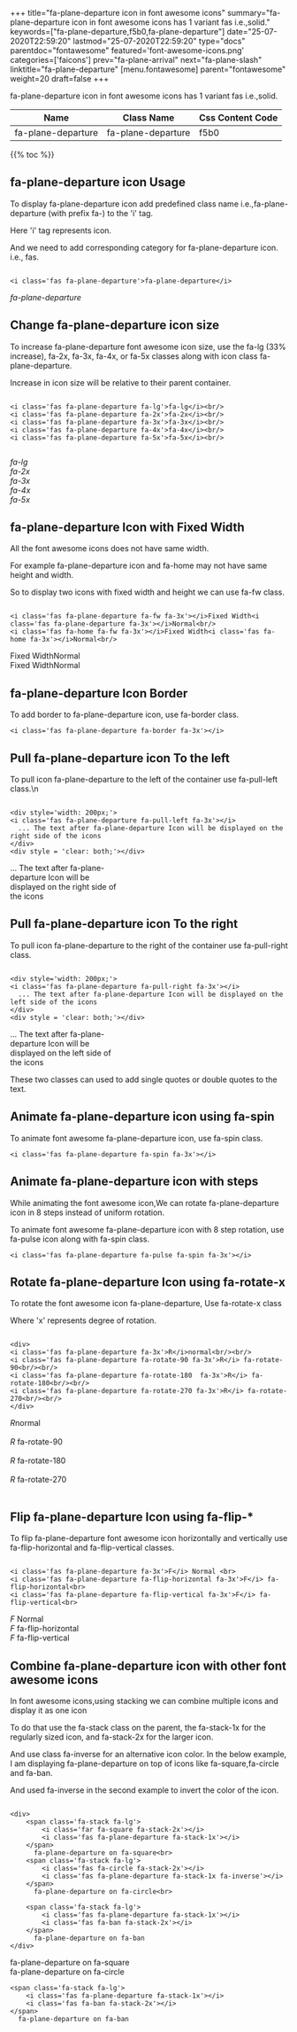 +++
title="fa-plane-departure icon in font awesome icons"
summary="fa-plane-departure icon in font awesome icons has 1 variant fas i.e.,solid."
keywords=["fa-plane-departure,f5b0,fa-plane-departure"]
date="25-07-2020T22:59:20"
lastmod="25-07-2020T22:59:20"
type="docs"
parentdoc="fontawesome"
featured='font-awesome-icons.png'
categories=['faicons']
prev="fa-plane-arrival"
next="fa-plane-slash"
linktitle="fa-plane-departure"
[menu.fontawesome]
parent="fontawesome"
weight=20
draft=false
+++


fa-plane-departure icon in font awesome icons has 1 variant fas i.e.,solid.

<div class='table-responsive'><table class='table'><thead><tr><th>Name</th><th>Class Name</th><th>Css Content Code</th></tr></thead><tbody><tr><td>fa-plane-departure</td><td>fa-plane-departure</td><td>f5b0</td></tr></tbody></table></div>


{{% toc %}}


## fa-plane-departure icon Usage

To display fa-plane-departure icon add predefined class name i.e.,fa-plane-departure (with prefix fa-) to the 'i' tag.

Here 'i' tag represents icon.

And we need to add corresponding category for fa-plane-departure icon. i.e., fas.


```

<i class='fas fa-plane-departure'>fa-plane-departure</i>
```

<i class='fas fa-plane-departure'>fa-plane-departure</i>




## Change fa-plane-departure icon size
To increase fa-plane-departure font awesome icon size, use the fa-lg (33% increase), fa-2x, fa-3x, fa-4x, or fa-5x classes along with icon class fa-plane-departure.

Increase in icon size will be relative to their parent container. 

```

<i class='fas fa-plane-departure fa-lg'>fa-lg</i><br/>
<i class='fas fa-plane-departure fa-2x'>fa-2x</i><br/>
<i class='fas fa-plane-departure fa-3x'>fa-3x</i><br/>
<i class='fas fa-plane-departure fa-4x'>fa-4x</i><br/>
<i class='fas fa-plane-departure fa-5x'>fa-5x</i><br/>
            
```

<i class='fas fa-plane-departure fa-lg'>fa-lg</i><br/>
<i class='fas fa-plane-departure fa-2x'>fa-2x</i><br/>
<i class='fas fa-plane-departure fa-3x'>fa-3x</i><br/>
<i class='fas fa-plane-departure fa-4x'>fa-4x</i><br/>
<i class='fas fa-plane-departure fa-5x'>fa-5x</i><br/>
            



## fa-plane-departure Icon with Fixed Width 

All the font awesome icons does not have same width.

For example fa-plane-departure icon and fa-home may not have same height and width.

So to display two icons with fixed width and height we can use fa-fw class.


```

<i class='fas fa-plane-departure fa-fw fa-3x'></i>Fixed Width<i class='fas fa-plane-departure fa-3x'></i>Normal<br/>
<i class='fas fa-home fa-fw fa-3x'></i>Fixed Width<i class='fas fa-home fa-3x'></i>Normal<br/>
```

<i class='fas fa-plane-departure fa-fw fa-3x'></i>Fixed Width<i class='fas fa-plane-departure fa-3x'></i>Normal<br/>
<i class='fas fa-home fa-fw fa-3x'></i>Fixed Width<i class='fas fa-home fa-3x'></i>Normal<br/>



## fa-plane-departure Icon Border 

To add border to fa-plane-departure icon, use fa-border class.


```
<i class='fas fa-plane-departure fa-border fa-3x'></i>

```
<i class='fas fa-plane-departure fa-border fa-3x'></i>





## Pull fa-plane-departure icon To the left

To pull icon fa-plane-departure to the left of the container use fa-pull-left class.\n

```

<div style='width: 200px;'>
<i class='fas fa-plane-departure fa-pull-left fa-3x'></i>
  ... The text after fa-plane-departure Icon will be displayed on the right side of the icons
</div>
<div style = 'clear: both;'></div>
```

<div style='width: 200px;'>
<i class='fas fa-plane-departure fa-pull-left fa-3x'></i>
  ... The text after fa-plane-departure Icon will be displayed on the right side of the icons
</div>
<div style = 'clear: both;'></div>




## Pull fa-plane-departure icon To the right
To pull icon fa-plane-departure to the right of the container use fa-pull-right class.

```

<div style='width: 200px;'>
<i class='fas fa-plane-departure fa-pull-right fa-3x'></i>
  ... The text after fa-plane-departure Icon will be displayed on the left side of the icons
</div>
<div style = 'clear: both;'></div>
```

<div style='width: 200px;'>
<i class='fas fa-plane-departure fa-pull-right fa-3x'></i>
  ... The text after fa-plane-departure Icon will be displayed on the left side of the icons
</div>
<div style = 'clear: both;'></div>

These two classes can used to add single quotes or double quotes to the text.


## Animate fa-plane-departure icon using fa-spin
To animate font awesome fa-plane-departure icon, use fa-spin class.

```
<i class='fas fa-plane-departure fa-spin fa-3x'></i>
```
<i class='fas fa-plane-departure fa-spin fa-3x'></i>




## Animate fa-plane-departure icon with steps
While animating the font awesome icon,We can rotate fa-plane-departure icon in 8 steps instead of uniform rotation.

To animate font awesome fa-plane-departure icon with 8 step rotation, use fa-pulse icon along with fa-spin class.


```
<i class='fas fa-plane-departure fa-pulse fa-spin fa-3x'></i>

```
<i class='fas fa-plane-departure fa-pulse fa-spin fa-3x'></i>





## Rotate fa-plane-departure Icon using fa-rotate-x
To rotate the font awesome icon fa-plane-departure, Use fa-rotate-x class

Where 'x' represents degree of rotation.


```

<div>
<i class='fas fa-plane-departure fa-3x'>R</i>normal<br/><br/>
<i class='fas fa-plane-departure fa-rotate-90 fa-3x'>R</i> fa-rotate-90<br/><br/> 
<i class='fas fa-plane-departure fa-rotate-180  fa-3x'>R</i> fa-rotate-180<br/><br/> 
<i class='fas fa-plane-departure fa-rotate-270 fa-3x'>R</i> fa-rotate-270<br/><br/>
</div>
```

<div>
<i class='fas fa-plane-departure fa-3x'>R</i>normal<br/><br/>
<i class='fas fa-plane-departure fa-rotate-90 fa-3x'>R</i> fa-rotate-90<br/><br/> 
<i class='fas fa-plane-departure fa-rotate-180  fa-3x'>R</i> fa-rotate-180<br/><br/> 
<i class='fas fa-plane-departure fa-rotate-270 fa-3x'>R</i> fa-rotate-270<br/><br/>
</div>




## Flip fa-plane-departure Icon using fa-flip-*
To flip fa-plane-departure font awesome icon horizontally and vertically use fa-flip-horizontal and fa-flip-vertical classes. 

```

<i class='fas fa-plane-departure fa-3x'>F</i> Normal <br>
<i class='fas fa-plane-departure fa-flip-horizontal fa-3x'>F</i> fa-flip-horizontal<br>
<i class='fas fa-plane-departure fa-flip-vertical fa-3x'>F</i> fa-flip-vertical<br>
```

<i class='fas fa-plane-departure fa-3x'>F</i> Normal <br>
<i class='fas fa-plane-departure fa-flip-horizontal fa-3x'>F</i> fa-flip-horizontal<br>
<i class='fas fa-plane-departure fa-flip-vertical fa-3x'>F</i> fa-flip-vertical<br>




## Combine fa-plane-departure icon with other font awesome icons
In font awesome icons,using stacking we can combine multiple icons and display it as one icon 

To do that use the fa-stack class on the parent, the fa-stack-1x for the regularly sized icon, and fa-stack-2x for the larger icon.

And use class fa-inverse for an alternative icon color. 
In the below example, I am displaying fa-plane-departure on top of icons like fa-square,fa-circle and fa-ban.

And used fa-inverse in the second example to invert the color of the icon.

```

<div>
    <span class='fa-stack fa-lg'>
        <i class='far fa-square fa-stack-2x'></i>
        <i class='fas fa-plane-departure fa-stack-1x'></i>
    </span>
      fa-plane-departure on fa-square<br>
    <span class='fa-stack fa-lg'>
        <i class='fas fa-circle fa-stack-2x'></i>
        <i class='fas fa-plane-departure fa-stack-1x fa-inverse'></i>
    </span>
      fa-plane-departure on fa-circle<br>

    <span class='fa-stack fa-lg'>
        <i class='fas fa-plane-departure fa-stack-1x'></i>
        <i class='fas fa-ban fa-stack-2x'></i>
    </span>
      fa-plane-departure on fa-ban
</div>
```

<div>
    <span class='fa-stack fa-lg'>
        <i class='far fa-square fa-stack-2x'></i>
        <i class='fas fa-plane-departure fa-stack-1x'></i>
    </span>
      fa-plane-departure on fa-square<br>
    <span class='fa-stack fa-lg'>
        <i class='fas fa-circle fa-stack-2x'></i>
        <i class='fas fa-plane-departure fa-stack-1x fa-inverse'></i>
    </span>
      fa-plane-departure on fa-circle<br>

    <span class='fa-stack fa-lg'>
        <i class='fas fa-plane-departure fa-stack-1x'></i>
        <i class='fas fa-ban fa-stack-2x'></i>
    </span>
      fa-plane-departure on fa-ban
</div>






